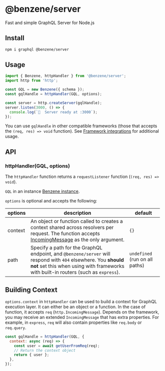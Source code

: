 # @benzene/server

Fast and simple GraphQL Server for Node.js

## Install

```bash
npm i graphql @benzene/server
```

## Usage

```js
import { Benzene, httpHandler } from '@benzene/server';
import http from 'http';

const GQL = new Benzene({ schema });
const gqlHandle = httpHandler(GQL, options);

const server = http.createServer(gqlHandle);
server.listen(3000, () => {
  console.log(`🚀  Server ready at :3000`);
});
```

You can use `gqlHandle` in other compatible frameworks (those that accepts the `(req, res) => void` function). See [Framework integrations](/server/http-integration.md) for additional usage.

## API

### httpHandler(GQL, options)

The `httpHandler` function returns a `requestListener` function (`(req, res) => void`).

`GQL` in an instance [Benzene instance](/core/).

`options` is optional and accepts the following:

| options | description | default |
|---------|-------------|---------|
| context | An object or function called to creates a context shared across resolvers per request. The function accepts [IncomingMessage](https://nodejs.org/api/http.html#http_class_http_incomingmessage) as the only argument. | `{}` |
| path | Specify a path for the GraphQL endpoint, and `@benzene/server` will respond with `404` elsewhere. You **should not** set this when using with frameworks with built-in routers (such as `express`). | `undefined` (run on all paths) |

## Building Context

`options.context` in `httpHandler` can be used to build a context for GraphQL execution layer. It can either be an object or a function. In the case of function, it accepts `req` (`http.IncomingMessage`). Depends on the framework, you may receive an extended `IncomingMessage` that has extra properties. For example, in `express`, `req` will also contain properties like `req.body` or `req.query`.

```js
const gqlHandle = httpHandler(GQL, {
  context: async (req) => {
    const user = await getUserFromReq(req);
    // Return the context object
    return { user };
  },
});
```